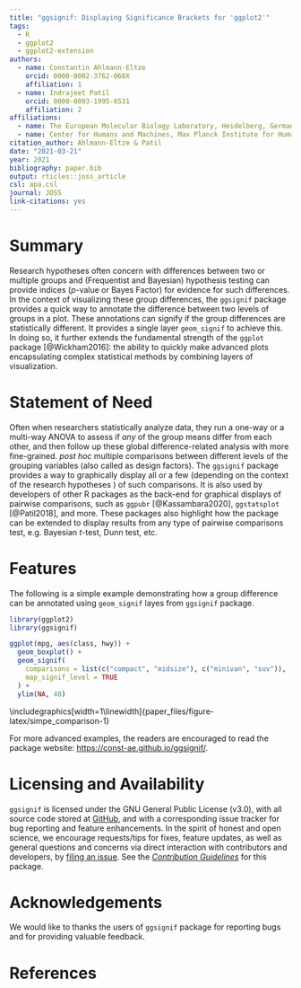 ```yaml
---
title: "ggsignif: Displaying Significance Brackets for 'ggplot2'"
tags:
  - R
  - ggplot2
  - ggplot2-extension
authors:
  - name: Constantin Ahlmann-Eltze
    orcid: 0000-0002-3762-068X
    affiliation: 1
  - name: Indrajeet Patil
    orcid: 0000-0003-1995-6531
    affiliation: 2
affiliations:
  - name: The European Molecular Biology Laboratory, Heidelberg, Germany
  - name: Center for Humans and Machines, Max Planck Institute for Human Development, Berlin, Germany
citation_author: Ahlmann-Eltze & Patil 
date: "2021-03-21"
year: 2021
bibliography: paper.bib
output: rticles::joss_article
csl: apa.csl
journal: JOSS
link-citations: yes
---
```




# Summary

Research hypotheses often concern with differences between two or multiple
groups and (Frequentist and Bayesian) hypothesis testing can provide indices
(*p*-value or Bayes Factor) for evidence for such differences. In the context of
visualizing these group differences, the `ggsignif` package provides a quick way
to annotate the difference between two levels of groups in a plot. These
annotations can signify if the group differences are statistically different. It
provides a single layer `geom_signif` to achieve this. In doing so, it further
extends the fundamental strength of the `ggplot` package [@Wickham2016]: the
ability to quickly make advanced plots encapsulating complex statistical methods
by combining layers of visualization.

# Statement of Need

Often when researchers statistically analyze data, they run a one-way or a
multi-way ANOVA to assess if *any* of the group means differ from each other,
and then follow up these global difference-related analysis with more
fine-grained. *post hoc* multiple comparisons between different levels of the
grouping variables (also called as design factors). The `ggsignif` package
provides a way to graphically display all or a few (depending on the context of
the research hypotheses ) of such comparisons. It is also used by developers of
other R packages as the back-end for graphical displays of pairwise comparisons,
such as `ggpubr` [@Kassambara2020], `ggstatsplot` [@Patil2018], and more. These
packages also highlight how the package can be extended to display results from
any type of pairwise comparisons test, e.g. Bayesian *t*-test, Dunn test, etc.

# Features

The following is a simple example demonstrating how a group difference can be
annotated using `geom_signif` layes from `ggsignif` package.


```r
library(ggplot2)
library(ggsignif)

ggplot(mpg, aes(class, hwy)) +
  geom_boxplot() +
  geom_signif(
    comparisons = list(c("compact", "midsize"), c("minivan", "suv")),
    map_signif_level = TRUE
  ) +
  ylim(NA, 48)
```


\includegraphics[width=1\linewidth]{paper_files/figure-latex/simpe_comparison-1} 

For more advanced examples, the readers are encouraged to read the package
website: <https://const-ae.github.io/ggsignif/>.

# Licensing and Availability

`ggsignif` is licensed under the GNU General Public License (v3.0), with all
source code stored at [GitHub](https://github.com/const-ae/ggsignif), and with a
corresponding issue tracker for bug reporting and feature enhancements. In the
spirit of honest and open science, we encourage requests/tips for fixes, feature
updates, as well as general questions and concerns via direct interaction with
contributors and developers, by [filing an issue](https://github.com/const-ae/ggsignif/issues). See the
[*Contribution Guidelines*](https://github.com/const-ae/ggsignif/blob/master/CODE_OF_CONDUCT.md) for this package.

# Acknowledgements

We would like to thanks the users of `ggsignif` package for reporting bugs and
for providing valuable feedback.

# References
